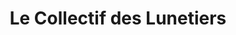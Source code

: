---
title: "Le Collectif des Lunetiers"
url: /versailles/le-collectif-des-lunetiers/
shop: Optiker
---